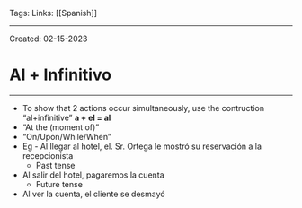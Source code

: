 Tags:
Links: [[Spanish]]

---
Created: 02-15-2023
# Al + Infinitivo
---
- To show that 2 actions occur simultaneously, use the contruction “al+infinitive”
**a + el = al**
- “At the (moment of)”
- “On/Upon/While/When”
- Eg - Al llegar al hotel, el. Sr. Ortega le mostró su reservación a la recepcionista
	- Past tense
- Al salir del hotel, pagaremos la cuenta
	- Future tense
- Al ver la cuenta, el cliente se desmayó